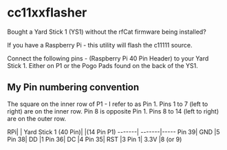 # cc11xxflasher

Bought a Yard Stick 1 (YS1) without the rfCat firmware being installed?

If you have a Raspberry Pi - this utility will flash the c11111 source.

Connect the following pins  - (Raspberry Pi 40 Pin Header) to your Yard Stick 1. Either on P1 or the Pogo Pads found on the back of the YS1.

My Pin numbering convention
---

The square on the inner row of P1 - I refer to as Pin 1.  Pins 1 to 7 (left to right) are on the inner row.
Pin 8 is opposite Pin 1. Pins 8 to 14 (left to right) are on the outer row.


RPi|        | Yard Stick 1 
(40 Pin)|    |(14 Pin P1)
-------| -------|-----
Pin 39| GND	|5  
Pin 38| DD   |1
Pin 36| DC   |4
Pin 35| RST  |3
Pin 1|  3.3V |8 (or 9)

